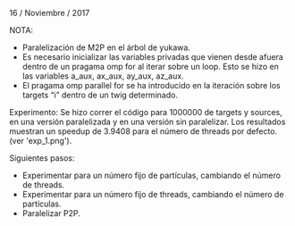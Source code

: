 16 / Noviembre / 2017

NOTA:
- Paralelización de M2P en el árbol de yukawa.
- Es necesario inicializar las variables privadas que vienen desde afuera dentro de un pragama omp for al iterar sobre un loop. Esto se hizo en las variables a_aux, ax_aux, ay_aux, az_aux.
- El pragama omp parallel for se ha introducido en la iteración sobre los targets “i” dentro de un twig determinado.

Experimento: Se hizo correr el código para 1000000 de targets y sources, en una versión paralelizada y en una versión sin paralelizar. Los resultados muestran un speedup de 3.9408 para el número de threads por defecto. (ver 'exp_1.png').

Siguientes pasos: 
- Experimentar para un número fijo de partículas, cambiando el número de threads.
- Experimentar para un número fijo de threads, cambiando el número de partículas.
- Paralelizar P2P.
